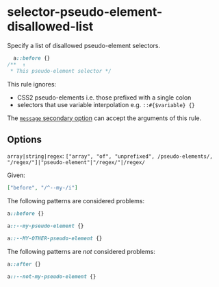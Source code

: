 # selector-pseudo-element-disallowed-list

Specify a list of disallowed pseudo-element selectors.

<!-- prettier-ignore -->
```css
  a::before {}
/**  ↑
 * This pseudo-element selector */
```

This rule ignores:

- CSS2 pseudo-elements i.e. those prefixed with a single colon
- selectors that use variable interpolation e.g. `::#{$variable} {}`

The [`message` secondary option](https://github.com/stylelint/stylelint/tree/15.10.1/docs/user-guide/configure.md#message) can accept the arguments of this rule.

## Options

`array|string|regex`: `["array", "of", "unprefixed", /pseudo-elements/, "/regex/"]|"pseudo-element"|"/regex/"|/regex/`

Given:

```json
["before", "/^--my-/i"]
```

The following patterns are considered problems:

<!-- prettier-ignore -->
```css
a::before {}
```

<!-- prettier-ignore -->
```css
a::--my-pseudo-element {}
```

<!-- prettier-ignore -->
```css
a::--MY-OTHER-pseudo-element {}
```

The following patterns are _not_ considered problems:

<!-- prettier-ignore -->
```css
a::after {}
```

<!-- prettier-ignore -->
```css
a::--not-my-pseudo-element {}
```
